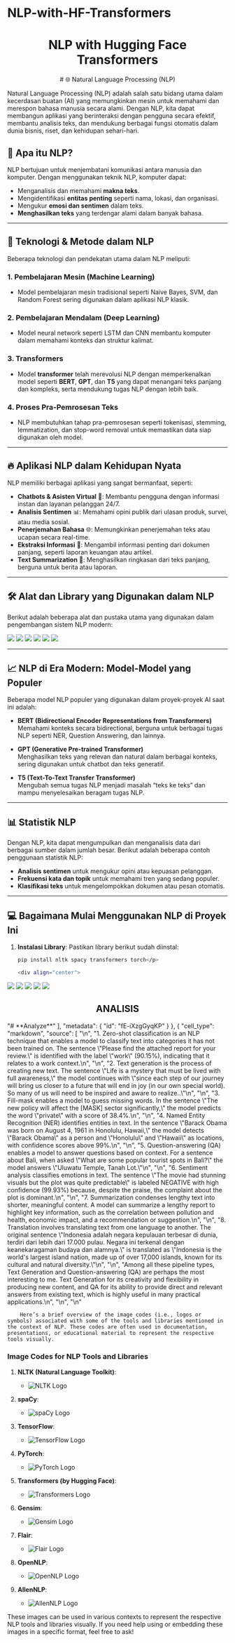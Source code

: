 # NLP-with-HF-Transformers

<h1 align="center"> NLP with Hugging Face Transformers</h1>
<p align="center"> # 🌐 Natural Language Processing (NLP)

Natural Language Processing (NLP) adalah salah satu bidang utama dalam kecerdasan buatan (AI) yang memungkinkan mesin untuk memahami dan merespon bahasa manusia secara alami. Dengan NLP, kita dapat membangun aplikasi yang berinteraksi dengan pengguna secara efektif, membantu analisis teks, dan mendukung berbagai fungsi otomatis dalam dunia bisnis, riset, dan kehidupan sehari-hari.

## 🧠 Apa itu NLP?

NLP bertujuan untuk menjembatani komunikasi antara manusia dan komputer. Dengan menggunakan teknik NLP, komputer dapat:
- Menganalisis dan memahami **makna teks**.
- Mengidentifikasi **entitas penting** seperti nama, lokasi, dan organisasi.
- Mengukur **emosi dan sentimen** dalam teks.
- **Menghasilkan teks** yang terdengar alami dalam banyak bahasa.

---

## 🚀 Teknologi & Metode dalam NLP

Beberapa teknologi dan pendekatan utama dalam NLP meliputi:

### 1. **Pembelajaran Mesin (Machine Learning)**
   - Model pembelajaran mesin tradisional seperti Naive Bayes, SVM, dan Random Forest sering digunakan dalam aplikasi NLP klasik.

### 2. **Pembelajaran Mendalam (Deep Learning)**
   - Model neural network seperti LSTM dan CNN membantu komputer dalam memahami konteks dan struktur kalimat.

### 3. **Transformers**  
   - Model **transformer** telah merevolusi NLP dengan memperkenalkan model seperti **BERT**, **GPT**, dan **T5** yang dapat menangani teks panjang dan kompleks, serta mendukung tugas NLP dengan lebih baik.

### 4. **Proses Pra-Pemrosesan Teks**
   - NLP membutuhkan tahap pra-pemrosesan seperti tokenisasi, stemming, lemmatization, dan stop-word removal untuk memastikan data siap digunakan oleh model.

---

## 🔥 Aplikasi NLP dalam Kehidupan Nyata

NLP memiliki berbagai aplikasi yang sangat bermanfaat, seperti:
- **Chatbots & Asisten Virtual** 🤖: Membantu pengguna dengan informasi instan dan layanan pelanggan 24/7.
- **Analisis Sentimen** 📊: Memahami opini publik dari ulasan produk, survei, atau media sosial.
- **Penerjemahan Bahasa** 🌐: Memungkinkan penerjemahan teks atau ucapan secara real-time.
- **Ekstraksi Informasi** 📄: Mengambil informasi penting dari dokumen panjang, seperti laporan keuangan atau artikel.
- **Text Summarization** 📝: Menghasilkan ringkasan dari teks panjang, berguna untuk berita atau laporan.

---

## 🛠️ Alat dan Library yang Digunakan dalam NLP

Berikut adalah beberapa alat dan pustaka utama yang digunakan dalam pengembangan sistem NLP modern:

<p>
  <img src="https://img.shields.io/badge/-NLTK-777BB4?style=flat&logo=python&logoColor=white" />
  <img src="https://img.shields.io/badge/-spaCy-09A3D5?style=flat&logo=python&logoColor=white" />
  <img src="https://img.shields.io/badge/-Transformers-FF6F00?style=flat&logo=python&logoColor=white" />
  <img src="https://img.shields.io/badge/-TensorFlow-FF6F00?style=flat&logo=tensorflow&logoColor=white" />
  <img src="https://img.shields.io/badge/-PyTorch-EE4C2C?style=flat&logo=pytorch&logoColor=white" />
  <img src="https://img.shields.io/badge/-Hugging%20Face-F7B8D3?style=flat&logo=hugging-face&logoColor=black" />
</p>

---

## 📈 NLP di Era Modern: Model-Model yang Populer

Beberapa model NLP populer yang digunakan dalam proyek-proyek AI saat ini adalah:

- **BERT (Bidirectional Encoder Representations from Transformers)**  
  Memahami konteks secara bidirectional, berguna untuk berbagai tugas NLP seperti NER, Question Answering, dan lainnya.

- **GPT (Generative Pre-trained Transformer)**  
  Menghasilkan teks yang relevan dan natural dalam berbagai konteks, sering digunakan untuk chatbot dan teks generatif.

- **T5 (Text-To-Text Transfer Transformer)**  
  Mengubah semua tugas NLP menjadi masalah “teks ke teks” dan mampu menyelesaikan beragam tugas NLP.

---

## 📊 Statistik NLP

Dengan NLP, kita dapat mengumpulkan dan menganalisis data dari berbagai sumber dalam jumlah besar. Berikut adalah beberapa contoh penggunaan statistik NLP:

- **Analisis sentimen** untuk mengukur opini atau kepuasan pelanggan.
- **Frekuensi kata dan topik** untuk memahami tren yang sedang populer.
- **Klasifikasi teks** untuk mengelompokkan dokumen atau pesan otomatis.

---

## 💻 Bagaimana Mulai Menggunakan NLP di Proyek Ini

1. **Instalasi Library**: Pastikan library berikut sudah diinstal:
   ```bash
   pip install nltk spacy transformers torch</p>

   <div align="center">

<img src="https://img.shields.io/badge/python-3670A0?style=for-the-badge&logo=python&logoColor=ffdd54">
<img src="https://img.shields.io/badge/scikit--learn-%23F7931E.svg?style=for-the-badge&logo=scikit-learn&logoColor=white">
<img src="https://img.shields.io/badge/pandas-%23150458.svg?style=for-the-badge&logo=pandas&logoColor=white">
<img src="https://img.shields.io/badge/numpy-%23013243.svg?style=for-the-badge&logo=numpy&logoColor=white">
<img src="https://img.shields.io/badge/Matplotlib-%23ffffff.svg?style=for-the-badge&logo=Matplotlib&logoColor=black">

</div>

<h2 align="center"> ANALISIS </h2>
"# **Analyze**"
      ],
      "metadata": {
        "id": "fE-iXzgGyqKP"
      }
    },
    {
      "cell_type": "markdown",
      "source": [
        "\n",
        "1. Zero-shot classification is an NLP technique that enables a model to classify text into categories it has not been trained on. The sentence \"Please find the attached report for your review.\" is identified with the label \"work\" (90.15%), indicating that it relates to a work context.\n",
        "\n",
        "2. Text generation is the process of creating new text. The sentence \"Life is a mystery that must be lived with full awareness,\" the model continues with \"since each step of our journey will bring us closer to a future that will end in joy (in our own special world). So many of us will need to be inspired and aware to realize..\"\n",
        "\n",
        "3. Fill-mask enables a model to guess missing words. In the sentence \"The new policy will affect the [MASK] sector significantly,\" the model predicts the word \"private\" with a score of 38.4%.\n",
        "\n",
        "4. Named Entity Recognition (NER) identifies entities in text. In the sentence \"Barack Obama was born on August 4, 1961 in Honolulu, Hawaii,\" the model detects \"Barack Obama\" as a person and \"Honolulu\" and \"Hawaii\" as locations, with confidence scores above 99%.\n",
        "\n",
        "5. Question-answering (QA) enables a model to answer questions based on context. For a sentence about Bali, when asked \"What are some popular tourist spots in Bali?\" the model answers \"Uluwatu Temple, Tanah Lot.\"\n",
        "\n",
        "6. Sentiment analysis classifies emotions in text. The sentence \"The movie had stunning visuals but the plot was quite predictable\" is labeled NEGATIVE with high confidence (99.93%) because, despite the praise, the complaint about the plot is dominant.\n",
        "\n",
        "7. Summarization condenses lengthy text into shorter, meaningful content. A model can summarize a lengthy report to highlight key information, such as the correlation between pollution and health, economic impact, and a recommendation or suggestion.\n",
        "\n",
        "8. Translation involves translating text from one language to another. The original sentence \"Indonesia adalah negara kepulauan terbesar di dunia, terdiri dari lebih dari 17.000 pulau. Negara ini terkenal dengan keanekaragaman budaya dan alamnya.\" is translated as \"Indonesia is the world's largest island nation, made up of over 17,000 islands, known for its cultural and natural diversity.\"\n",
        "\n",
        "Among all these pipeline types, Text Generation and Question-answering (QA) are perhaps the most interesting to me. Text Generation for its creativity and flexibility in producing new content, and QA for its ability to provide direct and relevant answers from existing text, which is highly useful in many practical applications.\n",
        "\n",
        "\n"


        Here’s a brief overview of the image codes (i.e., logos or symbols) associated with some of the tools and libraries mentioned in the context of NLP. These codes are often used in documentation, presentations, or educational material to represent the respective tools visually.

### Image Codes for NLP Tools and Libraries

1. **NLTK (Natural Language Toolkit)**:
   - ![NLTK Logo](https://raw.githubusercontent.com/nltk/nltk/develop/images/nltk_logo.png)

2. **spaCy**:
   - ![spaCy Logo](https://spacy.io/images/spacy-logo.svg)

3. **TensorFlow**:
   - ![TensorFlow Logo](https://www.tensorflow.org/images/tf_logo_social.png)

4. **PyTorch**:
   - ![PyTorch Logo](https://pytorch.org/assets/images/pytorch-logo-dark.svg)

5. **Transformers (by Hugging Face)**:
   - ![Transformers Logo](https://huggingface.co/front/assets/huggingface_logo.svg)

6. **Gensim**:
   - ![Gensim Logo](https://radimrehurek.com/gensim/images/gensim_logo.png)

7. **Flair**:
   - ![Flair Logo](https://raw.githubusercontent.com/flairNLP/flair/master/resources/flair_logo.png)

8. **OpenNLP**:
   - ![OpenNLP Logo](https://opennlp.apache.org/images/logo.png)

9. **AllenNLP**:
   - ![AllenNLP Logo](https://allennlp.org/images/logo.png)

These images can be used in various contexts to represent the respective NLP tools and libraries visually. If you need help using or embedding these images in a specific format, feel free to ask!

